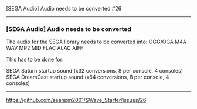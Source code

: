 [SEGA Audio] Audio needs to be converted #26

***

### [SEGA Audio] Audio needs to be converted

The audio for the SEGA library needs to be converted into:
OGG/OGA
M4A
WAV
MP2
MID
FLAC
ALAC
AIFF

This has to be done for:

SEGA Saturn startup sound (x32 conversions, 8 per console, 4 consoles)
SEGA DreamCast startup sound (x64 conversions, 8 per console, 4 consoles)

***

https://github.com/seanpm2001/SWave_Starter/issues/26
